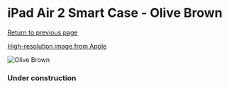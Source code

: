 # iPad Air 2 Smart Case - Olive Brown

[Return to previous page](/ipad_air)

[High-resolution image from Apple](https://store.storeimages.cdn-apple.com/8756/as-images.apple.com/is/MGTR2?wid=4500&hei=4500&fmt=png)

<div style="width: 384px"><img src="/everypreview/MGTR2.png" alt="Olive Brown"></div>

### Under construction
